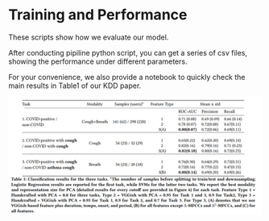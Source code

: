 # Training and Performance

These scripts show how we evaluate our model. 

After conducting pipiline python script, you can get a series of csv files, showing the performance under different parameters.

For your convenience, we also provide a notebook to quickly check the main results in Table1 of our KDD paper.

![](Table1.png)

